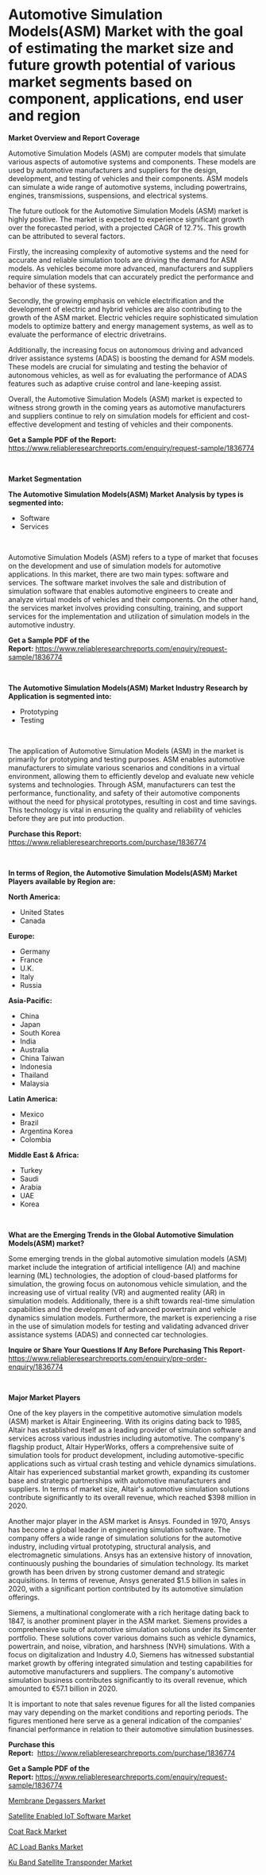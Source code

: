 <p><h1>Automotive Simulation Models(ASM) Market with the goal of estimating the market size and future growth potential of various market segments based on component, applications, end user and region</h1></p><p><strong>Market Overview and Report Coverage</strong></p>
<p><p>Automotive Simulation Models (ASM) are computer models that simulate various aspects of automotive systems and components. These models are used by automotive manufacturers and suppliers for the design, development, and testing of vehicles and their components. ASM models can simulate a wide range of automotive systems, including powertrains, engines, transmissions, suspensions, and electrical systems.</p><p>The future outlook for the Automotive Simulation Models (ASM) market is highly positive. The market is expected to experience significant growth over the forecasted period, with a projected CAGR of 12.7%. This growth can be attributed to several factors.</p><p>Firstly, the increasing complexity of automotive systems and the need for accurate and reliable simulation tools are driving the demand for ASM models. As vehicles become more advanced, manufacturers and suppliers require simulation models that can accurately predict the performance and behavior of these systems.</p><p>Secondly, the growing emphasis on vehicle electrification and the development of electric and hybrid vehicles are also contributing to the growth of the ASM market. Electric vehicles require sophisticated simulation models to optimize battery and energy management systems, as well as to evaluate the performance of electric drivetrains.</p><p>Additionally, the increasing focus on autonomous driving and advanced driver assistance systems (ADAS) is boosting the demand for ASM models. These models are crucial for simulating and testing the behavior of autonomous vehicles, as well as for evaluating the performance of ADAS features such as adaptive cruise control and lane-keeping assist.</p><p>Overall, the Automotive Simulation Models (ASM) market is expected to witness strong growth in the coming years as automotive manufacturers and suppliers continue to rely on simulation models for efficient and cost-effective development and testing of vehicles and their components.</p></p>
<p><strong>Get a Sample PDF of the Report:</strong> <a href="https://www.reliableresearchreports.com/enquiry/request-sample/1836774">https://www.reliableresearchreports.com/enquiry/request-sample/1836774</a></p>
<p>&nbsp;</p>
<p><strong>Market Segmentation</strong></p>
<p><strong>The Automotive Simulation Models(ASM) Market Analysis by types is segmented into:</strong></p>
<p><ul><li>Software</li><li>Services</li></ul></p>
<p>&nbsp;</p>
<p><p>Automotive Simulation Models (ASM) refers to a type of market that focuses on the development and use of simulation models for automotive applications. In this market, there are two main types: software and services. The software market involves the sale and distribution of simulation software that enables automotive engineers to create and analyze virtual models of vehicles and their components. On the other hand, the services market involves providing consulting, training, and support services for the implementation and utilization of simulation models in the automotive industry.</p></p>
<p><strong>Get a Sample PDF of the Report:</strong>&nbsp;<a href="https://www.reliableresearchreports.com/enquiry/request-sample/1836774">https://www.reliableresearchreports.com/enquiry/request-sample/1836774</a></p>
<p>&nbsp;</p>
<p><strong>The Automotive Simulation Models(ASM) Market Industry Research by Application is segmented into:</strong></p>
<p><ul><li>Prototyping</li><li>Testing</li></ul></p>
<p>&nbsp;</p>
<p><p>The application of Automotive Simulation Models (ASM) in the market is primarily for prototyping and testing purposes. ASM enables automotive manufacturers to simulate various scenarios and conditions in a virtual environment, allowing them to efficiently develop and evaluate new vehicle systems and technologies. Through ASM, manufacturers can test the performance, functionality, and safety of their automotive components without the need for physical prototypes, resulting in cost and time savings. This technology is vital in ensuring the quality and reliability of vehicles before they are put into production.</p></p>
<p><strong>Purchase this Report:</strong>&nbsp; <a href="https://www.reliableresearchreports.com/purchase/1836774">https://www.reliableresearchreports.com/purchase/1836774</a></p>
<p>&nbsp;</p>
<p><strong>In terms of Region, the Automotive Simulation Models(ASM) Market Players available by Region are:</strong></p>
<p>
    <p> <strong> North America: </strong>
        <ul>
            <li>United States</li>
            <li>Canada</li>
        </ul>
        </p> 
    <p> <strong> Europe: </strong>
        <ul>
            <li>Germany</li>
            <li>France</li>
            <li>U.K.</li>
            <li>Italy</li>
            <li>Russia</li>
        </ul>
        </p> 
    <p> <strong> Asia-Pacific: </strong>
        <ul>
            <li>China</li>
            <li>Japan</li>
            <li>South Korea</li>
            <li>India</li>
            <li>Australia</li>
            <li>China Taiwan</li>
            <li>Indonesia</li>
            <li>Thailand</li>
            <li>Malaysia</li>
        </ul>
        </p> 
    <p> <strong> Latin America: </strong>
        <ul>
            <li>Mexico</li>
            <li>Brazil</li>
            <li>Argentina Korea</li>
            <li>Colombia</li>
        </ul>
        </p> 
    <p> <strong> Middle East & Africa: </strong>
        <ul>
            <li>Turkey</li>
            <li>Saudi</li>
            <li>Arabia</li>
            <li>UAE</li>
            <li>Korea</li>
        </ul>
    </p>
    </p>
<p>&nbsp;</p>
<p><strong>What are the Emerging Trends in the Global Automotive Simulation Models(ASM) market?</strong></p>
<p><p>Some emerging trends in the global automotive simulation models (ASM) market include the integration of artificial intelligence (AI) and machine learning (ML) technologies, the adoption of cloud-based platforms for simulation, the growing focus on autonomous vehicle simulation, and the increasing use of virtual reality (VR) and augmented reality (AR) in simulation models. Additionally, there is a shift towards real-time simulation capabilities and the development of advanced powertrain and vehicle dynamics simulation models. Furthermore, the market is experiencing a rise in the use of simulation models for testing and validating advanced driver assistance systems (ADAS) and connected car technologies.</p></p>
<p><strong>Inquire or Share Your Questions If Any Before Purchasing This Report</strong>- <a href="https://www.reliableresearchreports.com/enquiry/pre-order-enquiry/1836774">https://www.reliableresearchreports.com/enquiry/pre-order-enquiry/1836774</a></p>
<p>&nbsp;</p>
<p><strong>Major Market Players</strong></p>
<p><p>One of the key players in the competitive automotive simulation models (ASM) market is Altair Engineering. With its origins dating back to 1985, Altair has established itself as a leading provider of simulation software and services across various industries including automotive. The company's flagship product, Altair HyperWorks, offers a comprehensive suite of simulation tools for product development, including automotive-specific applications such as virtual crash testing and vehicle dynamics simulations. Altair has experienced substantial market growth, expanding its customer base and strategic partnerships with automotive manufacturers and suppliers. In terms of market size, Altair's automotive simulation solutions contribute significantly to its overall revenue, which reached $398 million in 2020.</p><p>Another major player in the ASM market is Ansys. Founded in 1970, Ansys has become a global leader in engineering simulation software. The company offers a wide range of simulation solutions for the automotive industry, including virtual prototyping, structural analysis, and electromagnetic simulations. Ansys has an extensive history of innovation, continuously pushing the boundaries of simulation technology. Its market growth has been driven by strong customer demand and strategic acquisitions. In terms of revenue, Ansys generated $1.5 billion in sales in 2020, with a significant portion contributed by its automotive simulation offerings.</p><p>Siemens, a multinational conglomerate with a rich heritage dating back to 1847, is another prominent player in the ASM market. Siemens provides a comprehensive suite of automotive simulation solutions under its Simcenter portfolio. These solutions cover various domains such as vehicle dynamics, powertrain, and noise, vibration, and harshness (NVH) simulations. With a focus on digitalization and Industry 4.0, Siemens has witnessed substantial market growth by offering integrated simulation and testing capabilities for automotive manufacturers and suppliers. The company's automotive simulation business contributes significantly to its overall revenue, which amounted to €57.1 billion in 2020.</p><p>It is important to note that sales revenue figures for all the listed companies may vary depending on the market conditions and reporting periods. The figures mentioned here serve as a general indication of the companies' financial performance in relation to their automotive simulation businesses.</p></p>
<p><strong>Purchase this Report:</strong>&nbsp;&nbsp;<a href="https://www.reliableresearchreports.com/purchase/1836774">https://www.reliableresearchreports.com/purchase/1836774</a></p>
<p></p>
<p><strong>Get a Sample PDF of the Report:</strong>&nbsp;<a href="https://www.reliableresearchreports.com/enquiry/request-sample/1836774">https://www.reliableresearchreports.com/enquiry/request-sample/1836774</a></p>
<p><p><a href="https://www.linkedin.com/pulse/membrane-degassers-market-size-share-amp-trends-analysis/">Membrane Degassers Market</a></p><p><a href="https://www.linkedin.com/pulse/satellite-enabled-iot-software-market-research-report-unlocks/">Satellite Enabled IoT Software Market</a></p><p><a href="https://medium.com/@clock.fund.arm/coat-rack-market-report-reveals-the-latest-trends-and-growth-opportunities-of-this-market-c0dc85110429">Coat Rack Market</a></p><p><a href="https://medium.com/@sake.use.loan/ac-load-banks-market-furnishes-information-on-market-share-market-trends-and-market-growth-a1653692fe10">AC Load Banks Market</a></p><p><a href="https://www.linkedin.com/pulse/decoding-ku-band-satellite-transponder-market-deep-dive-latest/">Ku Band Satellite Transponder Market</a></p></p>